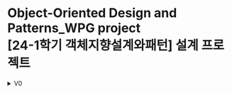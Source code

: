 # Object-Oriented Design and Patterns_WPG project <br> [24-1학기 객체지향설계와패턴] 설계 프로젝트
 
<details>
 <summary>V0</summary>
  <img src="UML/UML_v0.png" alt="UML_v0" width="300">
</details>
